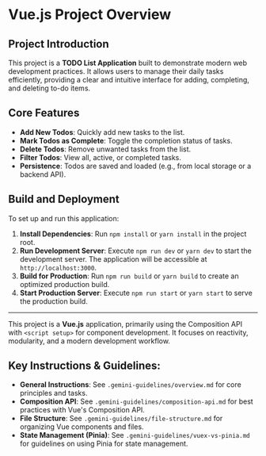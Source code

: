 # Vue.js Project Overview

## Project Introduction

This project is a **TODO List Application** built to demonstrate modern web development practices. It allows users to manage their daily tasks efficiently, providing a clear and intuitive interface for adding, completing, and deleting to-do items.

## Core Features

*   **Add New Todos**: Quickly add new tasks to the list.
*   **Mark Todos as Complete**: Toggle the completion status of tasks.
*   **Delete Todos**: Remove unwanted tasks from the list.
*   **Filter Todos**: View all, active, or completed tasks.
*   **Persistence**: Todos are saved and loaded (e.g., from local storage or a backend API).

## Build and Deployment

To set up and run this application:

1.  **Install Dependencies**: Run `npm install` or `yarn install` in the project root.
2.  **Run Development Server**: Execute `npm run dev` or `yarn dev` to start the development server. The application will be accessible at `http://localhost:3000`.
3.  **Build for Production**: Run `npm run build` or `yarn build` to create an optimized production build.
4.  **Start Production Server**: Execute `npm run start` or `yarn start` to serve the production build.

---

This project is a **Vue.js** application, primarily using the Composition API with `<script setup>` for component development. It focuses on reactivity, modularity, and a modern development workflow.

## Key Instructions & Guidelines:

*   **General Instructions**: See `.gemini-guidelines/overview.md` for core principles and tasks.
*   **Composition API**: See `.gemini-guidelines/composition-api.md` for best practices with Vue's Composition API.
*   **File Structure**: See `.gemini-guidelines/file-structure.md` for organizing Vue components and files.
*   **State Management (Pinia)**: See `.gemini-guidelines/vuex-vs-pinia.md` for guidelines on using Pinia for state management.